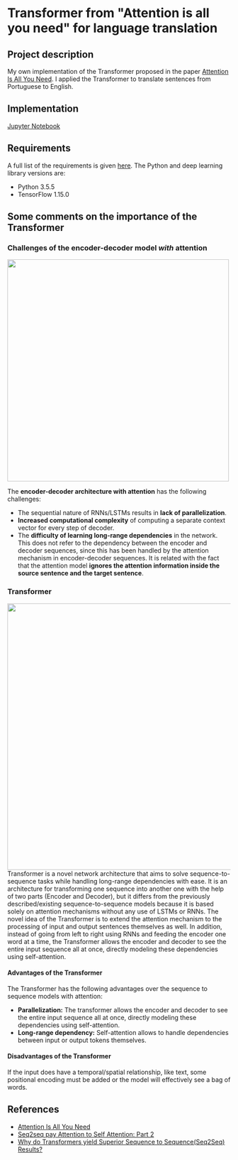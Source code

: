 # Transformer from "Attention is all you need" for language translation

## Project description
My own implementation of the Transformer proposed in the paper [Attention Is All You Need](https://arxiv.org/abs/1706.03762). I applied the Transformer to translate sentences from Portuguese to English. 

## Implementation
[Jupyter Notebook](https://nbviewer.jupyter.org/github/vgkortsas/Transformer/blob/master/Transformer_language_translation.ipynb)

## Requirements
A full list of the requirements is given [here](https://github.com/vgkortsas/Transformer_language_translation/blob/master/requirements.txt). The Python and deep learning library versions are:
- Python 3.5.5
- TensorFlow 1.15.0

## Some comments on the importance of the Transformer
### Challenges of the encoder-decoder model ***with*** attention
<img src="https://github.com/vgkortsas/Transformer/blob/master/images/attention2.png" width="500">


The **encoder-decoder architecture with attention** has the following challenges:
* The sequential nature of RNNs/LSTMs results in **lack of parallelization**.
* **Increased computational complexity** of computing a separate context vector for every step of decoder.
*  The **difficulty of learning long-range dependencies** in the network. 
This does not refer to the dependency between the encoder and decoder sequences, since this has been handled by the attention mechanism in encoder-decoder sequences. It is related with the fact that the attention model **ignores the attention information inside the source sentence and the target sentence**.

### Transformer
<img src="https://github.com/vgkortsas/Transformer/blob/master/images/transformer_full.png" width="600">
Transformer is a novel network architecture that aims to solve sequence-to-sequence tasks while handling long-range dependencies with ease. It is an architecture for transforming one sequence into another one with the help of two parts (Encoder and Decoder), but it differs from the previously described/existing sequence-to-sequence models because it is based solely on attention mechanisms without any use of LSTMs or RNNs. The novel idea of the Transformer is to extend the attention mechanism to the processing of input and output sentences themselves as well. In addition, instead of going from left to right using RNNs and feeding the encoder one word at a time, the Transformer allows the encoder and decoder to see the entire input sequence all at once, directly modeling these dependencies using self-attention. 

#### Advantages of the Transformer
The Transformer has the following advantages over the sequence to sequence models with attention:
*   **Parallelization:** The transformer allows the encoder and decoder to see the entire input sequence all at once, directly modeling these dependencies using self-attention.
*   **Long-range dependency:** Self-attention allows to handle dependencies between input or output tokens themselves.

#### Disadvantages of the Transformer
If the input does have a temporal/spatial relationship, like text, some positional encoding must be added or the model will effectively see a bag of words.

## References
*   [Attention Is All You Need](https://arxiv.org/abs/1706.03762)
*   [Seq2seq pay Attention to Self Attention: Part 2](https://medium.com/@bgg/seq2seq-pay-attention-to-self-attention-part-2-cf81bf32c73d)
*   [Why do Transformers yield Superior Sequence to Sequence(Seq2Seq) Results?](https://medium.com/saarthi-ai/transformers-attention-based-seq2seq-machine-translation-a28940aaa4fe)





